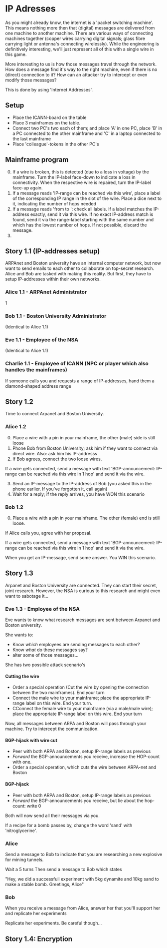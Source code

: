 # IP Adresses

As you might already know, the internet is a 'packet switching machine'.
This means nothing more then that (digital) messages are delivered from one machine to another machine. There are various ways of connecting machines together (copper wires carrying digital signals; glass fibre carrying light or antenna's connecting wirelessly). While the engineering is definitively interesting, we'll just represent all of this with a single wire in this game.

More interesting to us is how those messages travel through the network. How does a message find it's way to the right machine, even if there is no (direct) connection to it? How can an attacker try to intercept or even modify those messages?

This is done by using 'Internet Addresses'. 

## Setup

- Place the ICANN-board on the table
- Place 3 mainframes on the table. 
- Connect two PC's two each of them; and place 'A' in one PC, place 'B' in a PC connected to the other mainframe and 'C' in a laptop connected to the last mainframe
- Place 'colleague'-tokens in the other PC's

## Mainframe program

0. If a wire is broken, this is detected (due to a loss in voltage) by the mainframe. Turn the IP-label face-down to indicate a loss in connectivity.
   When the respective wire is repaired, turn the IP-label face-up again.
1. If a message reads 'IP-range <range> can be reached via this wire', place a label of the corresponding IP range in the slot of the wire. Place a dice next to it, indicating the number of hops needed
2. If a message reads 'from <ip> to <target-ip>': check all labels. If a label matches the IP-address exactly, send it via this wire.
   If no exact IP-address match is found, send it via the range-label starting with the same number and which has the lowest number of hops.
   If not possible, discard the message.
3.

## Story 1.1 (IP-addresses setup)

ARPAnet and Boston university have an internal computer network, but now want to send emails to each other to collaborate on top-secret research.
Alice and Bob are tasked with making this reality. But first, they have to setup IP-addresses within their own networks.



### Alice 1.1 - ARPAnet Administrator

1

### Bob 1.1 - Boston University Administrator

(Identical to Alice 1.1)

### Eve 1.1 - Employee of the NSA

(Identical to Alice 1.1)

### Charlie 1.1 - Employee of ICANN (NPC or player which also handles the mainframes)

If someone calls you and requests a range of IP-addresses, hand them a diamond-shaped address range



## Story 1.2

Time to connect Arpanet and Boston University.

### Alice 1.2

0. Place a wire with a pin in your mainframe, the other (male) side is still loose
1. Phone Bob from Boston University; ask him if they want to connect via direct wire. Also: ask him his IP-addresss
2. If Bob agrees, connect the two loose wires.

If a wire gets connected, send a message with text 'BGP-announcement: IP-range <your range here> can be reached via this wire in 1 hop' and send it via the wire.

3. Send an IP-message to the IP-address of Bob (you asked this in the phone earlier. If you've forgotten it, call again)
4. Wait for a reply; if the reply arrives, you have WON this scenario

### Bob 1.2

0. Place a wire with a pin in your mainframe. The other (female) end is still loose.

If Alice calls you, agree with her proposal.

If a wire gets connected, send a message with text 'BGP-announcement: IP-range <your range here> can be reached via this wire in 1 hop' and send it via the wire.

When you get an IP-message, send some answer. You WIN this scenario.


## Story 1.3

Arpanet and Boston University are connected. They can start their secret, joint research.
However, the NSA is curious to this research and might even want to sabotage it...



### Eve 1.3 - Employee of the NSA

Eve wants to know what research messages are sent between Arpanet and Boston university.

She wants to:

- Know _which_ employees are sending messages to each other?
- Know _what_ do these messages say?
- alter some of those messages...

She has two possible attack scenario's


#### Cutting the wire

- Order a special operation (Cut the wire by opening the connection between the two mainframes). End your turn
- Connect the male wire to your mainframe; place the appropriate IP-range label on this wire. End your turn.
- CConnect the female wire to your mainframe (via a male/male wire); place the appropriate IP-range label on this wire. End your turn

Now, all messages between ARPA and Boston will pass through your machine. Try to intercept the communication.

#### BGP-hijack with wire cut

- Peer with both ARPA and Boston, setup IP-range labels as previous
- _Forward_ the BGP-announcements you receive, increase the HOP-count with one.
- Order a special operation, which cuts the wire between ARPA-net and Boston

#### BGP-hijack

- Peer with both ARPA and Boston, setup IP-range labels as previous
- _Forward_ the BGP-announcements you receive, but lie about the hop-count: write 0


Both will now send all their messages via you.


If a recipe for a bomb passes by, change the word 'sand' with 'nitroglycerine'.



### Alice

Send a message to Bob to indicate that you are researching a new explosive for mining tunnels.

Wait a 5 turns
Then send a message to Bob which states

"Hey, we did a successfull experiment with 5kg dynamite and 10kg sand to make a stable bomb. Greetings, Alice"

### Bob

When you receive a message from Alice, answer her that you'll support her and replicate her experiments

Replicate her experiments. Be careful though...


## Story 1.4: Encryption







